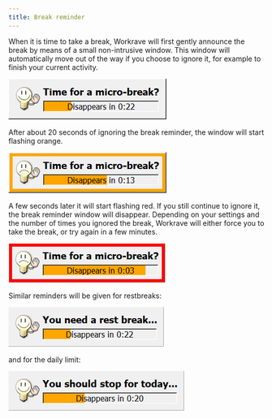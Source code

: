 ```yaml
---
title: Break reminder
---
```


When it is time to take a break, Workrave will first gently announce the break by
means of a small non-intrusive window. This window will automatically move out
of the way if you choose to ignore it, for example to finish your current
activity.

![Microbreak prelude window](/images/screenshots/prelude-microbreak.png#center)

After about 20 seconds of ignoring the break reminder, the window will start
flashing orange.

![Microbreak prelude window](/images/screenshots/prelude-microbreak-warn.png#center)

A few seconds later it will start flashing red. If you still continue to
ignore it, the break reminder window will disappear. Depending on your settings
and the number of times you ignored the break, Workrave will either force you to
take the break, or try again in a few minutes.

![Microbreak prelude window](/images/screenshots/prelude-microbreak-warn-red.png#center)

Similar reminders will be given for restbreaks:

![Rest break prelude window](/images/screenshots/prelude-restbreak.png#center)

and for the daily limit:

![Daily limit prelude window](/images/screenshots/prelude-daily.png#center)
